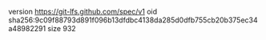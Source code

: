 version https://git-lfs.github.com/spec/v1
oid sha256:9c09f88793d891f096b13dfdbc4138da285d0dfb755cb20b375ec34a48982291
size 932
